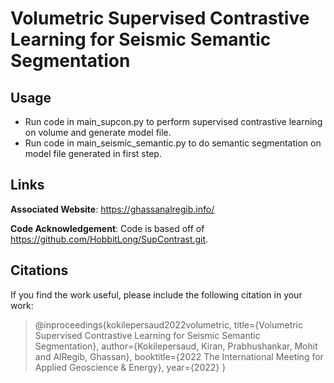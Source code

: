 # Volumetric Supervised Contrastive Learning for Seismic Semantic Segmentation

## Usage
- Run code in main_supcon.py to perform supervised contrastive learning on volume and generate model file.
- Run code in main_seismic_semantic.py to do semantic segmentation on model file generated in first step.

## Links

**Associated Website**: https://ghassanalregib.info/

**Code Acknowledgement**: Code is based off of https://github.com/HobbitLong/SupContrast.git.

## Citations

If you find the work useful, please include the following citation in your work:

>@inproceedings{kokilepersaud2022volumetric,
  title={Volumetric Supervised Contrastive Learning for Seismic Semantic Segmentation},
  author={Kokilepersaud, Kiran, Prabhushankar, Mohit and AlRegib, Ghassan},
  booktitle={2022 The International Meeting for Applied Geoscience & Energy},
  year={2022}
}
